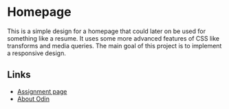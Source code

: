 # Homepage

This is a simple design for a homepage that could later on be used for something
like a resume. It uses some more advanced features of CSS like transforms and
media queries. The main goal of this project is to implement a responsive
design.

## Links

- [Assignment page](https://www.theodinproject.com/lessons/node-path-advanced-html-and-css-homepage)
- [About Odin](https://www.theodinproject.com/about)
